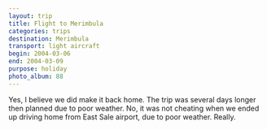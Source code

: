```yaml
---
layout: trip
title: Flight to Merimbula
categories: trips
destination: Merimbula
transport: light aircraft
begin: 2004-03-06
end: 2004-03-09
purpose: holiday
photo_album: 88
---
```


Yes, I believe we did make it back home. The trip was several days longer then
planned due to poor weather. No, it was not cheating when we ended up driving
home from East Sale airport, due to poor weather. Really.
